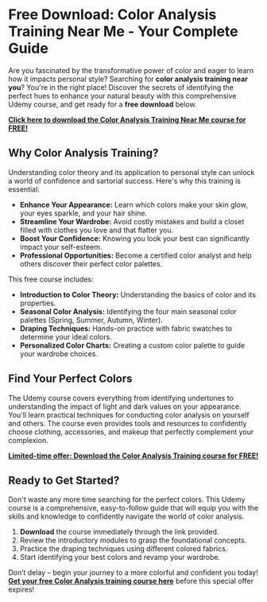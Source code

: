 # Free Download: Color Analysis Training Near Me - Your Complete Guide

Are you fascinated by the transformative power of color and eager to learn how it impacts personal style? Searching for **color analysis training near you**? You're in the right place! Discover the secrets of identifying the perfect hues to enhance your natural beauty with this comprehensive Udemy course, and get ready for a **free download** below.

[**Click here to download the Color Analysis Training Near Me course for FREE!**](https://udemywork.com/color-analysis-training-near-me)

## Why Color Analysis Training?

Understanding color theory and its application to personal style can unlock a world of confidence and sartorial success. Here's why this training is essential:

*   **Enhance Your Appearance:** Learn which colors make your skin glow, your eyes sparkle, and your hair shine.
*   **Streamline Your Wardrobe:** Avoid costly mistakes and build a closet filled with clothes you love and that flatter you.
*   **Boost Your Confidence:** Knowing you look your best can significantly impact your self-esteem.
*   **Professional Opportunities:** Become a certified color analyst and help others discover their perfect color palettes.

This free course includes:

*   **Introduction to Color Theory:** Understanding the basics of color and its properties.
*   **Seasonal Color Analysis:** Identifying the four main seasonal color palettes (Spring, Summer, Autumn, Winter).
*   **Draping Techniques:** Hands-on practice with fabric swatches to determine your ideal colors.
*   **Personalized Color Charts:** Creating a custom color palette to guide your wardrobe choices.

## Find Your Perfect Colors

The Udemy course covers everything from identifying undertones to understanding the impact of light and dark values on your appearance. You'll learn practical techniques for conducting color analysis on yourself and others. The course even provides tools and resources to confidently choose clothing, accessories, and makeup that perfectly complement your complexion.

[**Limited-time offer: Download the Color Analysis Training course for FREE!**](https://udemywork.com/color-analysis-training-near-me)

## Ready to Get Started?

Don't waste any more time searching for the perfect colors. This Udemy course is a comprehensive, easy-to-follow guide that will equip you with the skills and knowledge to confidently navigate the world of color analysis.

1.  **Download** the course immediately through the link provided.
2.  Review the introductory modules to grasp the foundational concepts.
3.  Practice the draping techniques using different colored fabrics.
4.  Start identifying your best colors and revamp your wardrobe.

Don’t delay – begin your journey to a more colorful and confident you today! **[Get your free Color Analysis training course here](https://udemywork.com/color-analysis-training-near-me)** before this special offer expires!
